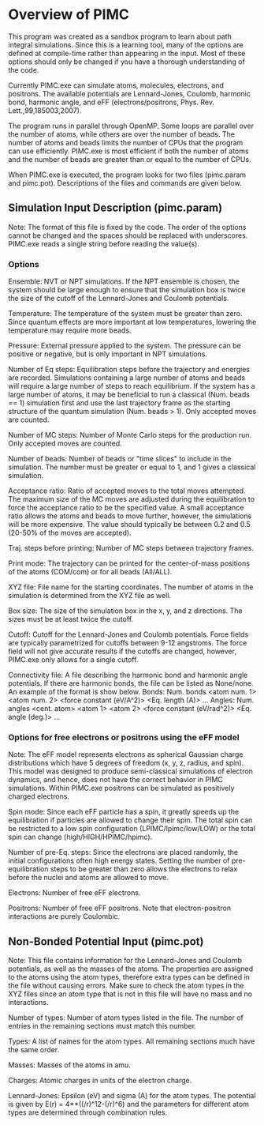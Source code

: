 # Overview of PIMC

This program was created as a sandbox program to learn about path integral
simulations. Since this is a learning tool, many of the options are defined
at compile-time rather than appearing in the input. Most of these options 
should only be changed if you have a thorough understanding of the code.

Currently PIMC.exe can simulate atoms, molecules, electrons, and positrons.
The available potentials are Lennard-Jones, Coulomb, harmonic bond, harmonic
angle, and eFF (electrons/positrons, Phys. Rev. Lett.,99,185003,2007).

The program runs in parallel through OpenMP. Some loops are parallel over
the number of atoms, while others are over the number of beads. The number of
atoms and beads limits the number of CPUs that the program can use efficiently.
PIMC.exe is most efficient if both the number of atoms and the number of beads
are greater than or equal to the number of CPUs.

When PIMC.exe is executed, the program looks for two files (pimc.param and
pimc.pot). Descriptions of the files and commands are given below.

## Simulation Input Description (pimc.param)

Note: The format of this file is fixed by the code. The order of the options
cannot be changed and the spaces should be replaced with underscores. PIMC.exe
reads a single string before reading the value(s).

### Options

Ensemble: NVT or NPT simulations. If the NPT ensemble is chosen, the system
should be large enough to ensure that the simulation box is twice the size of
the cutoff of the Lennard-Jones and Coulomb potentials.

Temperature: The temperature of the system must be greater than zero. Since
quantum effects are more important at low temperatures, lowering the
temperature may require more beads.

Pressure: External pressure applied to the system. The pressure can be positive
or negative, but is only important in NPT simulations.

Number of Eq steps: Equilibration steps before the trajectory and energies are
recorded. Simulations containing a large number of atoms and beads will require
a large number of steps to reach equilibrium. If the system has a large number
of atoms, it may be beneficial to run a classical (Num. beads == 1) simulation
first and use the last trajectory frame as the starting structure of the 
quantum simulation (Num. beads > 1). Only accepted moves are counted.

Number of MC steps: Number of Monte Carlo steps for the production run. Only
accepted moves are counted.

Number of beads: Number of beads or "time slices" to include in the simulation.
The number must be greater or equal to 1, and 1 gives a classical simulation.

Acceptance ratio: Ratio of accepted moves to the total moves attempted. The
maximum size of the MC moves are adjusted during the equilibration to force
the acceptance ratio to be the specified value. A small acceptance ratio allows
the atoms and beads to move further, however, the simulations will be more 
expensive. The value should typically be between 0.2 and 0.5 (20-50% of the
moves are accepted).

Traj. steps before printing: Number of MC steps between trajectory frames.

Print mode: The trajectory can be printed for the center-of-mass positions of
the atoms (COM/com) or for all beads (All/ALL). 

XYZ file: File name for the starting coordinates. The number of atoms in the
simulation is determined from the XYZ file as well.

Box size: The size of the simulation box in the x, y, and z directions. The
sizes must be at least twice the cutoff.

Cutoff: Cutoff for the Lennard-Jones and Coulomb potentials. Force fields are
typically parametrized for cutoffs between 9-12 angstroms. The force field
will not give accurate results if the cutoffs are changed, however, PIMC.exe
only allows for a single cutoff.

Connectivity file: A file describing the harmonic bond and harmonic angle
potentials. If there are harmonic bonds, the file can be listed as None/none.
An example of the format is show below.
Bonds: Num. bonds
<atom num. 1> <atom num. 2> <force constant (eV/A^2)> <Eq. length (A)>
...
Angles: Num. angles
<cent. atom> <atom 1> <atom 2> <force constant (eV/rad^2)> <Eq. angle (deg.)>
...

### Options for free electrons or positrons using the eFF model

Note: The eFF model represents electrons as spherical Gaussian charge
distributions which have 5 degrees of freedom (x, y, z, radius, and spin). This
model was designed to produce semi-classical simulations of electron dynamics,
and hence, does not have the correct behavior in PIMC simulations. Within
PIMC.exe positrons can be simulated as positively charged electrons.

Spin mode: Since each eFF particle has a spin, it greatly speeds up the 
equilibration if particles are allowed to change their spin. The total spin 
can be restricted to a low spin configuration (LPIMC/lpimc/low/LOW) or the 
total spin can change (high/HIGH/HPIMC/hpimc).

Number of pre-Eq. steps: Since the electrons are placed randomly, the 
initial configurations often high energy states. Setting the number of
pre-equilibration steps to be greater than zero allows the electrons to relax
before the nuclei and atoms are allowed to move.

Electrons: Number of free eFF electrons.

Positrons: Number of free eFF positrons. Note that electron-positron
interactions are purely Coulombic.

## Non-Bonded Potential Input (pimc.pot)

Note: This file contains information for the Lennard-Jones and Coulomb
potentials, as well as the masses of the atoms. The properties are assigned
to the atoms using the atom types, therefore extra types can be defined in the
file without causing errors. Make sure to check the atom types in the XYZ files
since an atom type that is not in this file will have no mass and no 
interactions.

Number of types: Number of atom types listed in the file. The number of entries
in the remaining sections must match this number.

Types: A list of names for the atom types. All remaining sections much have the
same order.

Masses: Masses of the atoms in amu.

Charges: Atomic charges in units of the electron charge.

Lennard-Jones: Epsilon (eV) and sigma (A) for the atom types. The potential is
given by
E(r) = 4*<epsilon>*((<sigma>/r)^12-(<sigma>/r)^6)
and the parameters for different atom types are determined through combination
rules.
